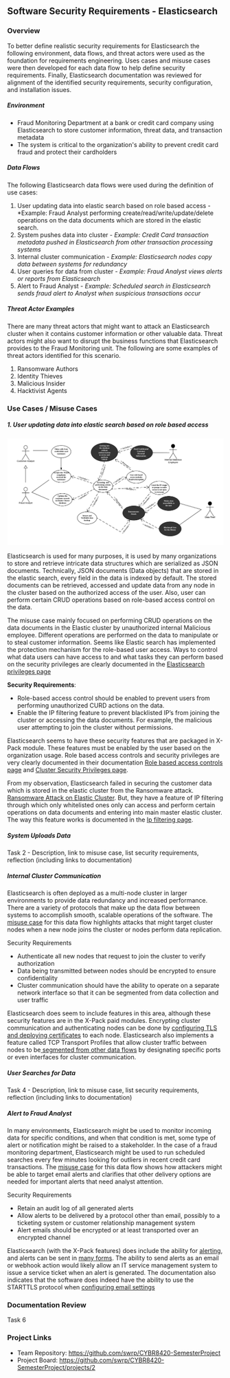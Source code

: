## Software Security Requirements - Elasticsearch


### Overview
To better define realistic security requirements for Elasticsearch the following environment, data flows, and threat actors were used as the foundation for requirements engineering.  Uses cases and misuse cases were then developed for each data flow to help define security requirements.  Finally, Elasticsearch documentation was reviewed for alignment of the identified security requirements, security configuration, and installation issues.

##### Environment 
* Fraud Monitoring Department at a bank or credit card company using Elasticsearch to store customer information, threat data, and transaction metadata
* The system is critical to the organization's ability to prevent credit card fraud and protect their cardholders

##### Data Flows
The following Elasticsearch data flows were used during the definition of use cases:
1. User updating data into elastic search based on role based access - *Example: Fraud Analyst performing create/read/write/update/delete operations on the data documents which are stored in the elastic search.
2. System pushes data into cluster - *Example: Credit Card transaction metadata pushed in Elasticsearch from other transaction processing systems*
3. Internal cluster communication - *Example: Elasticsearch nodes copy data between systems for redundancy*
4. User queries for data from cluster - *Example: Fraud Analyst views alerts or reports from Elasticsearch*
5. Alert to Fraud Analyst - *Example: Scheduled search in Elasticsearch sends fraud alert to Analyst when suspicious transactions occur*

##### Threat Actor Examples
There are many threat actors that might want to attack an Elasticsearch cluster when it contains customer information or other valuable data.  Threat actors might also want to disrupt the business functions that Elasticsearch provides to the Fraud Monitoring unit.  The following are some examples of threat actors identified for this scenario.
1. Ransomware Authors
2. Identity Thieves
3. Malicious Insider
4. Hacktivist Agents

### Use Cases / Misuse Cases

##### 1. User updating data into elastic search based on role based access
![Privileges for accessing data](https://github.com/swrp/CYBR8420-SemesterProject/blob/maddagadanew/Misuse%20Cases/Misuse%20Case_Controlling%20Data%20Access%20and%20Actions%20on%20data_ORIGINAL.png)

Elasticsearch is used for many purposes, it is used by many organizations to store and retrieve intricate data structures which are serialized as JSON documents. Technically, JSON documents (Data objects) that are stored in the elastic search, every field in the data is indexed by default. The stored documents can be retrieved, accessed and update data from any node in the cluster based on the authorized access of the user. Also, user can perform certain CRUD operations based on role-based access control on the data.

The misuse case mainly focused on performing CRUD operations on the data documents in the Elastic cluster by unauthorized internal Malicious employee. Different operations are performed on the data to manipulate or to steal customer information. Seems like Elastic search has implemented the protection mechanism for the role-based user access. Ways to control what data users can have access to and what tasks they can perform based on the security privileges are clearly documented in the [Elasticsearch privileges page](https://www.elastic.co/guide/en/elastic-stack-overview/6.4/security-privileges.html)

**Security Requirements**:
* Role-based access control should be enabled to prevent users from performing unauthorized CURD actions on the data.
* Enable the IP filtering feature to prevent blacklisted IP’s from joining the cluster or accessing the data documents. For example, the malicious user attempting to join the cluster without permissions.

Elasticsearch seems to have these security features that are packaged in X-Pack module. These features must be enabled by the user based on the organization usage. Role based access controls and security privileges are very clearly documented in their documentation [Role based access controls page](https://www.elastic.co/guide/en/elastic-stack-overview/6.4/authorization.html) and [Cluster Security Privileges page](https://www.elastic.co/guide/en/elastic-stack-overview/6.4/security-privileges.html). 

From my observation, Elasticsearch failed in securing the customer data which is stored in the elastic cluster from the Ransomware attack. [Ransomware Attack on Elastic Cluster](https://www.zdnet.com/article/elasticsearch-ransomware-attacks-now-number-in-the-thousands/). But, they have a feature of IP filtering through which only whitelisted ones only can access and perform certain operations on data documents and entering into main master elastic cluster. The way this feature works is documented in the [Ip filtering page](https://www.elastic.co/guide/en/elastic-stack-overview/6.4/ip-filtering.html).


##### System Uploads Data
Task 2 - Description, link to misuse case, list security requirements, reflection (including links to documentation)  

##### Internal Cluster Communication
Elasticsearch is often deployed as a multi-node cluster in larger environments to provide data redundancy and increased performance.  There are a variety of protocols that make up the data flow between systems to accomplish smooth, scalable operations of the software.  The [misuse case](https://github.com/swrp/CYBR8420-SemesterProject/blob/master/Misuse%20Cases/Misuse%20Case_Elasticsearch_Cluster%20Communication.jpg) for this data flow highlights attacks that might target cluster nodes when a new node joins the cluster or  nodes perform data replication.  

Security Requirements
* Authenticate all new nodes that request to join the cluster to verify authorization
* Data being transmitted between nodes should be encrypted to ensure confidentiality
* Cluster communication should have the ability to operate on a separate network interface so that it can be segmented from data collection and user traffic

Elasticsearch does seem to include features in this area, although these security features are in the X-Pack paid modules.  Encrypting cluster communication and authenticating nodes can be done by [configuring TLS and deploying certificates](https://www.elastic.co/guide/en/elasticsearch/reference/6.4/configuring-tls.html#tls-transport) to each node.  Elasticsearch also implements a feature called TCP Transport Profiles that allow cluster traffic between nodes to be[ segmented from other data flows](https://www.elastic.co/guide/en/elasticsearch/reference/6.4/separating-node-client-traffic.html) by designating specific ports or even interfaces for cluster communication.


##### User Searches for Data
Task 4 - Description, link to misuse case, list security requirements, reflection (including links to documentation)  

##### Alert to Fraud Analyst
In many environments, Elasticsearch might be used to monitor incoming data for specific conditions, and when that condition is met, some type of alert or notification might be raised to a stakeholder.  In the case of a fraud monitoring department, Elasticsearch might be used to run scheduled searches every few minutes looking for outliers in recent credit card transactions.  The [misuse case](https://github.com/swrp/CYBR8420-SemesterProject/blob/master/Misuse%20Cases/Misuse%20Case_Elasticsearch_Alerting.jpg) for this data flow shows how attackers might be able to target email alerts and clarifies that other delivery options are needed for important alerts that need analyst attention.

Security Requirements
* Retain an audit log of all generated alerts
* Allow alerts to be delivered by a protocol other than email, possibly to a ticketing system or customer relationship management system
* Alert emails should be encrypted or at least transported over an encrypted channel

Elasticsearch (with the X-Pack features) does include the ability for [alerting](https://www.elastic.co/guide/en/elastic-stack-overview/current/xpack-alerting.html), and alerts can be sent in [many forms](https://www.elastic.co/guide/en/elastic-stack-overview/current/actions.html).  The ability to send alerts as an email or webhook action would likely allow an IT service management system to issue a service ticket when an alert is generated.  The documentation also indicates that the software does indeed have the ability to use the STARTTLS protocol when [configuring email settings](https://www.elastic.co/guide/en/elastic-stack-overview/6.4/actions-email.html#configuring-email)

### Documentation Review
Task 6

### Project Links
* Team Repository: https://github.com/swrp/CYBR8420-SemesterProject
* Project Board: https://github.com/swrp/CYBR8420-SemesterProject/projects/2
